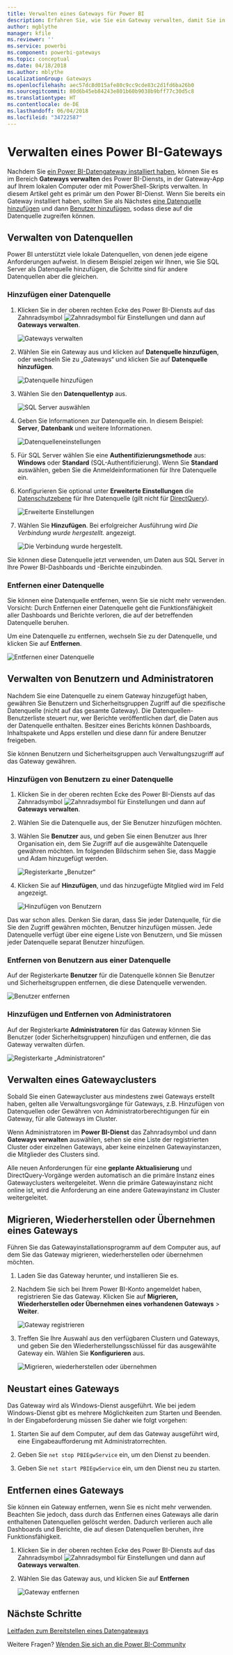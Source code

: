 ```yaml
---
title: Verwalten eines Gateways für Power BI
description: Erfahren Sie, wie Sie ein Gateway verwalten, damit Sie in Power BI eine Verbindung mit lokalen Daten herstellen können.
author: mgblythe
manager: kfile
ms.reviewer: ''
ms.service: powerbi
ms.component: powerbi-gateways
ms.topic: conceptual
ms.date: 04/18/2018
ms.author: mblythe
LocalizationGroup: Gateways
ms.openlocfilehash: aec57dc8d015afe80c9cc9cde83c2d1fd6ba26b0
ms.sourcegitcommit: 80d6b45eb84243e801b60b9038b9bff77c30d5c8
ms.translationtype: HT
ms.contentlocale: de-DE
ms.lasthandoff: 06/04/2018
ms.locfileid: "34722587"
---
```

# <a name="manage-a-power-bi-gateway"></a>Verwalten eines Power BI-Gateways

Nachdem Sie [ein Power BI-Datengateway installiert haben](service-gateway-install.md), können Sie es im Bereich **Gateways verwalten** des Power BI-Diensts, in der Gateway-App auf Ihrem lokalen Computer oder mit PowerShell-Skripts verwalten. In diesem Artikel geht es primär um den Power BI-Dienst. Wenn Sie bereits ein Gateway installiert haben, sollten Sie als Nächstes [eine Datenquelle hinzufügen](#add-a-data-source) und dann [Benutzer hinzufügen](#add-users-to-a-data-source), sodass diese auf die Datenquelle zugreifen können.


## <a name="manage-data-sources"></a>Verwalten von Datenquellen

Power BI unterstützt viele lokale Datenquellen, von denen jede eigene Anforderungen aufweist. In diesem Beispiel zeigen wir Ihnen, wie Sie SQL Server als Datenquelle hinzufügen, die Schritte sind für andere Datenquellen aber die gleichen.


### <a name="add-a-data-source"></a>Hinzufügen einer Datenquelle

1. Klicken Sie in der oberen rechten Ecke des Power BI-Diensts auf das Zahnradsymbol ![Zahnradsymbol für Einstellungen](media/service-gateway-manage/icon-gear.png) und dann auf **Gateways verwalten**.

    ![Gateways verwalten](media/service-gateway-manage/manage-gateways.png)

2. Wählen Sie ein Gateway aus und klicken auf **Datenquelle hinzufügen**, oder wechseln Sie zu „Gateways“ und klicken Sie auf **Datenquelle hinzufügen**.

    ![Datenquelle hinzufügen](media/service-gateway-manage/add-data-source.png)

3. Wählen Sie den **Datenquellentyp** aus.

    ![SQL Server auswählen](media/service-gateway-manage/select-sql-server.png)


4. Geben Sie Informationen zur Datenquelle ein. In diesem Beispiel: **Server**, **Datenbank** und weitere Informationen.  

    ![Datenquelleneinstellungen](media/service-gateway-manage/data-source-settings.png)

5. Für SQL Server wählen Sie eine **Authentifizierungsmethode** aus: **Windows** oder **Standard** (SQL-Authentifizierung).  Wenn Sie **Standard** auswählen, geben Sie die Anmeldeinformationen für Ihre Datenquelle ein.

6. Konfigurieren Sie optional unter **Erweiterte Einstellungen** die [Datenschutzebene](https://support.office.com/article/Privacy-levels-Power-Query-CC3EDE4D-359E-4B28-BC72-9BEE7900B540) für Ihre Datenquelle (gilt nicht für [DirectQuery](desktop-directquery-about.md)).

    ![Erweiterte Einstellungen](media/service-gateway-manage/advanced-settings.png)

7. Wählen Sie **Hinzufügen**. Bei erfolgreicher Ausführung wird *Die Verbindung wurde hergestellt.* angezeigt.

    ![Die Verbindung wurde hergestellt.](media/service-gateway-manage/connection-successful.png)

Sie können diese Datenquelle jetzt verwenden, um Daten aus SQL Server in Ihre Power BI-Dashboards und -Berichte einzubinden.

### <a name="remove-a-data-source"></a>Entfernen einer Datenquelle

Sie können eine Datenquelle entfernen, wenn Sie sie nicht mehr verwenden. Vorsicht: Durch Entfernen einer Datenquelle geht die Funktionsfähigkeit aller Dashboards und Berichte verloren, die auf der betreffenden Datenquelle beruhen.

Um eine Datenquelle zu entfernen, wechseln Sie zu der Datenquelle, und klicken Sie auf **Entfernen**.

![Entfernen einer Datenquelle](media/service-gateway-manage/remove-data-source.png)


## <a name="manage-users-and-administrators"></a>Verwalten von Benutzern und Administratoren

Nachdem Sie eine Datenquelle zu einem Gateway hinzugefügt haben, gewähren Sie Benutzern und Sicherheitsgruppen Zugriff auf die spezifische Datenquelle (nicht auf das gesamte Gateway). Die Datenquellen-Benutzerliste steuert nur, wer Berichte veröffentlichen darf, die Daten aus der Datenquelle enthalten. Besitzer eines Berichts können Dashboards, Inhaltspakete und Apps erstellen und diese dann für andere Benutzer freigeben.

Sie können Benutzern und Sicherheitsgruppen auch Verwaltungszugriff auf das Gateway gewähren.


### <a name="add-users-to-a-data-source"></a>Hinzufügen von Benutzern zu einer Datenquelle

1. Klicken Sie in der oberen rechten Ecke des Power BI-Diensts auf das Zahnradsymbol ![Zahnradsymbol für Einstellungen](media/service-gateway-manage/icon-gear.png) und dann auf **Gateways verwalten**.

2. Wählen Sie die Datenquelle aus, der Sie Benutzer hinzufügen möchten.

3. Wählen Sie **Benutzer** aus, und geben Sie einen Benutzer aus Ihrer Organisation ein, dem Sie Zugriff auf die ausgewählte Datenquelle gewähren möchten. Im folgenden Bildschirm sehen Sie, dass Maggie und Adam hinzugefügt werden.

    ![Registerkarte „Benutzer“](media/service-gateway-manage/users-tab.png)

4. Klicken Sie auf **Hinzufügen**, und das hinzugefügte Mitglied wird im Feld angezeigt.

    ![Hinzufügen von Benutzern](media/service-gateway-manage/add-user.png)

Das war schon alles. Denken Sie daran, dass Sie jeder Datenquelle, für die Sie den Zugriff gewähren möchten, Benutzer hinzufügen müssen. Jede Datenquelle verfügt über eine eigene Liste von Benutzern, und Sie müssen jeder Datenquelle separat Benutzer hinzufügen.


### <a name="remove-users-from-a-data-source"></a>Entfernen von Benutzern aus einer Datenquelle

Auf der Registerkarte **Benutzer** für die Datenquelle können Sie Benutzer und Sicherheitsgruppen entfernen, die diese Datenquelle verwenden.

![Benutzer entfernen](media/service-gateway-manage/remove-user.png)


### <a name="add-and-remove-administrators"></a>Hinzufügen und Entfernen von Administratoren

Auf der Registerkarte **Administratoren** für das Gateway können Sie Benutzer (oder Sicherheitsgruppen) hinzufügen und entfernen, die das Gateway verwalten dürfen.

![Registerkarte „Administratoren“](media/service-gateway-manage/administrators-tab.png)


## <a name="manage-a-gateway-cluster"></a>Verwalten eines Gatewayclusters

Sobald Sie einen Gatewaycluster aus mindestens zwei Gateways erstellt haben, gelten alle Verwaltungsvorgänge für Gateways, z.B. Hinzufügen von Datenquellen oder Gewähren von Administratorberechtigungen für ein Gateway, für alle Gateways im Cluster. 

Wenn Administratoren im **Power BI-Dienst** das Zahnradsymbol und dann **Gateways verwalten** auswählen, sehen sie eine Liste der registrierten Cluster oder einzelnen Gateways, aber keine einzelnen Gatewayinstanzen, die Mitglieder des Clusters sind.

Alle neuen Anforderungen für eine **geplante Aktualisierung** und DirectQuery-Vorgänge werden automatisch an die primäre Instanz eines Gatewayclusters weitergeleitet. Wenn die primäre Gatewayinstanz nicht online ist, wird die Anforderung an eine andere Gatewayinstanz im Cluster weitergeleitet.


## <a name="migrate-restore-or-take-over-a-gateway"></a>Migrieren, Wiederherstellen oder Übernehmen eines Gateways

Führen Sie das Gatewayinstallationsprogramm auf dem Computer aus, auf dem Sie das Gateway migrieren, wiederherstellen oder übernehmen möchten.

1. Laden Sie das Gateway herunter, und installieren Sie es.

2. Nachdem Sie sich bei Ihrem Power BI-Konto angemeldet haben, registrieren Sie das Gateway. Klicken Sie auf **Migrieren, Wiederherstellen oder Übernehmen eines vorhandenen Gateways** > **Weiter**.

    ![Gateway registrieren](media/service-gateway-manage/register-gateway.png)

3. Treffen Sie Ihre Auswahl aus den verfügbaren Clustern und Gateways, und geben Sie den Wiederherstellungsschlüssel für das ausgewählte Gateway ein. Wählen Sie **Konfigurieren** aus.

    ![Migrieren, wiederherstellen oder übernehmen](media/service-gateway-manage/migrate-restore-takeover.png)


## <a name="restart-a-gateway"></a>Neustart eines Gateways

Das Gateway wird als Windows-Dienst ausgeführt. Wie bei jedem Windows-Dienst gibt es mehrere Möglichkeiten zum Starten und Beenden. In der Eingabeforderung müssen Sie daher wie folgt vorgehen:

1. Starten Sie auf dem Computer, auf dem das Gateway ausgeführt wird, eine Eingabeaufforderung mit Administratorrechten.

2. Geben Sie `net stop PBIEgwService` ein, um den Dienst zu beenden.

3. Geben Sie `net start PBIEgwService` ein, um den Dienst neu zu starten.


## <a name="remove-a-gateway"></a>Entfernen eines Gateways

Sie können ein Gateway entfernen, wenn Sie es nicht mehr verwenden. Beachten Sie jedoch, dass durch das Entfernen eines Gateways alle darin enthaltenen Datenquellen gelöscht werden. Dadurch verlieren auch alle Dashboards und Berichte, die auf diesen Datenquellen beruhen, ihre Funktionsfähigkeit.

1. Klicken Sie in der oberen rechten Ecke des Power BI-Diensts auf das Zahnradsymbol ![Zahnradsymbol für Einstellungen](media/service-gateway-manage/icon-gear.png) und dann auf **Gateways verwalten**.

2. Wählen Sie das Gateway aus, und klicken Sie auf **Entfernen**
   
   ![Gateway entfernen](media/service-gateway-manage/remove-gateway.png)


## <a name="next-steps"></a>Nächste Schritte

[Leitfaden zum Bereitstellen eines Datengateways](service-gateway-deployment-guidance.md)

Weitere Fragen? [Wenden Sie sich an die Power BI-Community](http://community.powerbi.com/)
